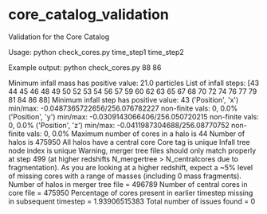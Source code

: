 # core_catalog_validation
Validation for the Core Catalog

Usage: 
python check_cores.py time_step1 time_step2

Example output: python check_cores.py 88 86

Minimum infall mass has positive value: 21.0 particles
List of infall steps:
[43 44 45 46 48 49 50 52 53 54 56 57 59 60 62 63 65 67 68 70 72 74 76 77 79
 81 84 86 88]
Minimum infall step has positive value: 43
('Position', 'x')
	 min/max: -0.0487365722656/256.076782227
	 non-finite vals: 0, 0.0%
('Position', 'y')
	 min/max: -0.0309143066406/256.050720215
	 non-finite vals: 0, 0.0%
('Position', 'z')
	 min/max: -0.0411987304688/256.08770752
	 non-finite vals: 0, 0.0%
Maximum number of cores in a halo is 44
Number of halos is 475950
All halos have a central core
Core tag is unique
Infall tree node index is unique
Warning, merger tree files should only match properly at step 499 (at higher redshifts N_mergertree > N_centralcores due to fragmentation). As you are looking at a higher redshift, expect a ~5% level of missing cores with a range of masses (including 0 mass fragments).
Number of halos in merger tree file = 496789
Number of central cores in core file = 475950
Percentage of cores present in earlier timestep missing in subsequent timestep = 1.93906515383
Total number of issues found = 0


